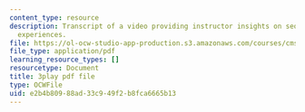 ```yaml
---
content_type: resource
description: Transcript of a video providing instructor insights on sequencing learning
  experiences.
file: https://ol-ocw-studio-app-production.s3.amazonaws.com/courses/cms-611j-creating-video-games-fall-2014/e2b4b80988ad33c949f2b8fca6665b13_lyR4HQ01nos.pdf
file_type: application/pdf
learning_resource_types: []
resourcetype: Document
title: 3play pdf file
type: OCWFile
uid: e2b4b809-88ad-33c9-49f2-b8fca6665b13
---
```

